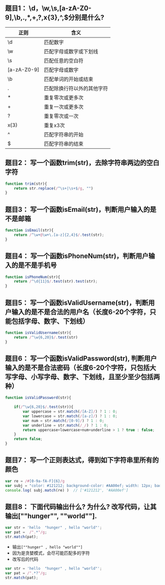 ## 题目1： \d，\w,\s,[a-zA-Z0-9],\b,.,*,+,?,x{3},^,$分别是什么?

|正则|含义|
|----|----|
|\d|匹配数字|
|\w|匹配字母或数字或下划线|
|\s|匹配任意的空白符|
|[a-zA-Z0-9]|匹配字母或数字|
|\b|匹配单词的开始或结束|
|.|匹配除换行符以外的其他字符|
|*|重复零次或更多次|
|+|重复一次或更多次|
|?|重复零次或一次|
|x{3}|重复x3次|
|^|匹配字符串的开始|
|$|匹配字符串的结束|

## 题目2： 写一个函数trim(str)，去除字符串两边的空白字符
```javascript
function trim(str){
    return str.replace(/^\s+|\s+$/g, "")
}
```

## 题目3： 写一个函数isEmail(str)，判断用户输入的是不是邮箱
```javascript
function isEmail(str){
    return /^\w+@\w+\.[a-z]{2,4}$/.test(str);
}
```

## 题目4： 写一个函数isPhoneNum(str)，判断用户输入的是不是手机号
```javascript
function isPhoneNum(str){
    return /^\d{11}$/.test(str).test(str);
}
```

## 题目5： 写一个函数isValidUsername(str)，判断用户输入的是不是合法的用户名（长度6-20个字符，只能包括字母、数字、下划线）
```javascript
function isValidUsername(str){
    return /^\w{6,20}$/.test(str)
}
```

## 题目6： 写一个函数isValidPassword(str), 判断用户输入的是不是合法密码（长度6-20个字符，只包括大写字母、小写字母、数字、下划线，且至少至少包括两种）
```javascript
function isValidPassword(str){
    
    if(/^\w{6,20}$/.test(str)){
        var uppercase = str.match(/[A-Z]/) ? 1 : 0;
        var lowercase = str.match(/[a-z]/) ? 1 : 0;
        var num = str.match(/[0-9]/) ? 1 : 0;
        var underline = str.match(/_/) ? 1 : 0;
        return uppercase+lowercase+num+underline > 1 ? true : false;
    }
    return false;
}
```

## 题目7： 写一个正则表达式，得到如下字符串里所有的颜色
```javascript
var re = /#[0-9a-fA-F]{6}/g
var subj = "color: #121212; background-color: #AA00ef; width: 12px; bad-colors: f#fddee "
console.log( subj.match(re) )  // ['#121212', '#AA00ef']
```

## 题目8： 下面代码输出什么? 为什么? 改写代码，让其输出[""hunger"", ""world""].
```javascript
var str = 'hello  "hunger" , hello "world"';
var pat =  /".*"/g;
str.match(pat);
```
* 输出`[""hunger" , hello "world""]`
* 因为是贪婪模式，会尽可能匹配多的字符
* 改写后的代码
```javascript
var str = 'hello  "hunger" , hello "world"';
var pat = /".*?"/g;
str.match(pat);
```
